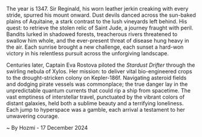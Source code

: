 
The year is 1347.  Sir Reginald, his worn leather jerkin creaking with every stride, spurred his mount onward.  Dust devils danced across the sun-baked plains of Aquitaine, a stark contrast to the lush vineyards left behind. His quest: to retrieve the stolen relic of Saint Jude, a journey fraught with peril. Bandits lurked in shadowed forests, treacherous rivers threatened to swallow him whole, and the ever-present threat of disease hung heavy in the air. Each sunrise brought a new challenge, each sunset a hard-won victory in his relentless pursuit across the unforgiving landscape.

Centuries later, Captain Eva Rostova piloted the *Stardust Drifter* through the swirling nebula of Xylos.  Her mission: to deliver vital bio-engineered crops to the drought-stricken colony on Kepler-186f.  Navigating asteroid fields and dodging pirate vessels was commonplace; the true danger lay in the unpredictable quantum currents that could rip a ship from spacetime.  The vast emptiness of interstellar travel, punctuated by the vibrant colors of distant galaxies, held both a sublime beauty and a terrifying loneliness.  Each jump to hyperspace was a gamble, each arrival a testament to her unwavering courage.

~ By Hozmi - 17 December 2024
